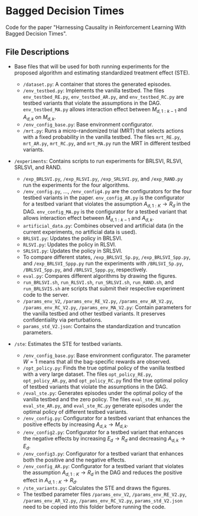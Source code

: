 # Bagged Decision Times

Code for the paper "Harnessing Causality in Reinforcement Learning With Bagged Decision Times".

## File Descriptions

- Base files that will be used for both running experiments for the proposed algorithm and estimating standardized treatment effect (STE).
  - `/dataset.py`: A container that stores the generated episodes.
  - `/env_testbed.py`: Implements the vanilla testbed. The files `env_testbed_RE.py`, `env_testbed_AR.py`, and `env_testbed_RC.py` are testbed variants that violate the assumptions in the DAG. `env_testbed_MA.py` allows interaction effect between $M_{d, 1:k-1}$ and $A_{d, k}$ on $M_{d, k}$.
  - `/env_config_base.py`: Base environment configurator.
  - `/mrt.py`: Runs a micro-randomized trial (MRT) that selects actions with a fixed probability in the vanilla testbed. The files `mrt_RE.py`, `mrt_AR.py`, `mrt_RC.py`, and `mrt_MA.py` run the MRT in different testbed variants.

- `/experiments`: Contains scripts to run experiments for BRLSVI, RLSVI, SRLSVI, and RAND.
  - `/exp_BRLSVI.py`, `/exp_RLSVI.py`, `/exp_SRLSVI.py`, and `/exp_RAND.py` run the experiments for the four algorithms. 
  - `/env_config.py`, ..., `/env_config4.py` are the configurators for the four testbed variants in the paper. `env_config_AR.py` is the configurator for a testbed variant that violates the assumption $A_{d, 1:K} \to R_d$ in the DAG. `env_config_MA.py` is the configurator for a testbed variant that allows interaction effect between $M_{d, 1:k-1}$ and $A_{d, k}$.
  - `artificial_data.py`: Combines observed and artificial data (in the current experiments, no artificial data is used).
  - `BRLSVI.py`: Updates the policy in BRLSVI.
  - `RLSVI.py`: Updates the policy in RLSVI.
  - `SRLSVI.py`: Updates the policy in SRLSVI.
  - To compare different states, `/exp_BRLSVI_Sp.py`, `/exp_BRLSVI_Spp.py`, and `/exp_BRLSVI_Sppp.py` run the experiments with `/BRLSVI_Sp.py`, `/BRLSVI_Spp.py`, and `/BRLSVI_Sppp.py`, respectively.
  - `eval.py`: Compares different algorithms by drawing the figures.
  - `run_BRLSVI.sh`, `run_RLSVI.sh`, `run_SRLSVI.sh`, `run_RAND.sh`, and `run_BRLSVIS.sh` are scripts that submit their respective experiment code to the server.
  - `/params_env_V2`, `/params_env_RE_V2.py`, `/params_env_AR_V2.py`, `/params_env_RC_V2.py`, `/params_env_MA_V2.py`: Contain parameters for the vanilla testbed and other testbed variants. It preserves confidentiality via perturbations.
  - `params_std_V2.json`: Contains the standardization and truncation parameters.

- `/ste`: Estimates the STE for testbed variants.
  - `/env_config_base.py`: Base environment configurator. The parameter $W = 1$ means that all the bag-specific rewards are observed.
  - `/opt_policy.py`: Finds the true optimal policy of the vanilla testbed with a very large dataset. The files `opt_policy_RE.py`, `opt_policy_AR.py`, and `opt_policy_RC.py` find the true optimal policy of testbed variants that violate the assumptions in the DAG.
  - `/eval_ste.py`: Generates episodes under the optimal policy of the vanilla testbed and the zero policy. The files `eval_ste_RE.py`, `eval_ste_AR.py`, and `eval_ste_RC.py` generate episodes under the optimal policy of different testbed variants.
  - `/env_config.py`: Configurator for a testbed variant that enhances the positive effects by increasing $A_{d, k} \to M_{d, k}$.
  - `/env_config2.py`: Configurator for a testbed variant that enhances the negative effects by increasing $E_d \to R_d$ and decreasing $A_{d, k} \to E_d$.
  - `/env_config3.py`: Configurator for a testbed variant that enhances both the positive and the negative effects.
  - `/env_config_AR.py`: Configurator for a testbed variant that violates the assumption $A_{d, 1:K} \to R_d$ in the DAG and reduces the positive effect in $A_{d, 1:K} \to R_d$.
  - `/ste_variants.py`: Calculates the STE and draws the figures.
  - The testbed parameter files `/params_env_V2`, `/params_env_RE_V2.py`, `/params_env_AR_V2.py`, `/params_env_RC_V2.py`, `params_std_V2.json` need to be copied into this folder before running the code.
